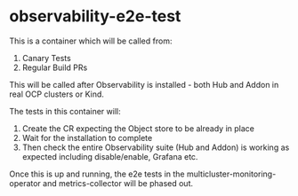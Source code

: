 # observability-e2e-test

This is a container which will be called from:
1. Canary Tests
1. Regular Build PRs

This will be called after Observability is installed - both Hub and Addon in real OCP clusters or Kind.

The tests in this container will:
1. Create the CR expecting the Object store to be already in place
1. Wait for the installation to complete
1. Then check the entire Observability suite (Hub and Addon) is working as expected including disable/enable, Grafana etc.

Once this is up and running, the e2e tests in the multicluster-monitoring-operator and metrics-collector will be phased out.